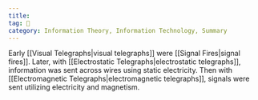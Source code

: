 ```yaml
---
title: 
tag: 🌿 
category: Information Theory, Information Technology, Summary 
---
```


Early [[Visual Telegraphs|visual telegraphs]] were [[Signal Fires|signal fires]]. Later, with [[Electrostatic Telegraphs|electrostatic telegraphs]], information was sent across wires using static electricity. Then with [[Electromagnetic Telegraphs|electromagnetic telegraphs]], signals were sent utilizing electricity and magnetism.